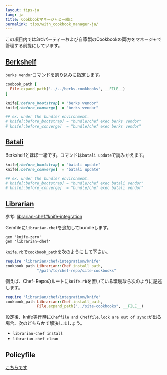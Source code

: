 ```yaml
---
layout: tips-ja
lang: ja
title: Cookbookマネージャと一緒に
permalink: tips/with_cookbook_manager-ja/
---
```


この項目内では3rdパーティーおよび自家製のCookbookの両方をマネージャで管理する前提にしています。

## [Berkshelf](http://berkshelf.com)

`berks vendor`コマンドを割り込みに指定します。

```ruby
coobook_path [
  File.expand_path('../../berks-cookbooks', __FILE__)
]

knife[:before_bootstrap] = "berks vendor"
knife[:before_converge]  = "berks vendor"

## ex. under the bundler environment.
# knife[:before_bootstrap] = "bundle/chef exec berks vendor"
# knife[:before_converge]  = "bundle/chef exec berks vendor"
```

## [Batali](https://github.com/hw-labs/batali)

Berkshelfとほぼ一緒です。コマンドは`batali update`で読みかえます。

```ruby
knife[:before_bootstrap] = "batali update"
knife[:before_converge]  = "batali update"

## ex. under the bundler environment.
# knife[:before_bootstrap] = "bundle/chef exec batali vendor"
# knife[:before_converge]  = "bundle/chef exec batali vendor"
```

## [Librarian](https://github.com/applicationsonline/librarian-chef)

参考: [librarian-chef#knife-integration](https://github.com/applicationsonline/librarian-chef#knife-integration)

Gemfileに`librarian-chef`を追加してbundleします。

```
gem 'knife-zero'
gem 'librarian-chef'
```

`knife.rb`で`cookbook_path`を次のようにして下さい。

```ruby
require 'librarian/chef/integration/knife'
cookbook_path Librarian::Chef.install_path,
              "/path/to/chef-repo/site-cookbooks"
```

例えば、Chef−Repoのルートに`knife.rb`を置いている環境なら次のように記述します。

```ruby
require 'librarian/chef/integration/knife'
cookbook_path Librarian::Chef.install_path,
              File.expand_path("../site-cookbooks", __FILE__)
```

設定後、knife実行時に`Cheffile and Cheffile.lock are out of sync!`が出る場合、次のどちらかで解決しましょう。

- `librarian-chef install`
- `librarian-chef clean`


## Policyfile

[こちらです](/tips/with_policyfile-ja/)
